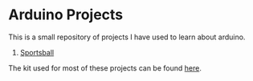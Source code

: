 # Arduino Projects

This is a small repository of projects I have used to learn about arduino.

1. [Sportsball](/Sportsball)

The kit used for most of these projects can be found [here](https://amzn.to/2ZpTOWi).
